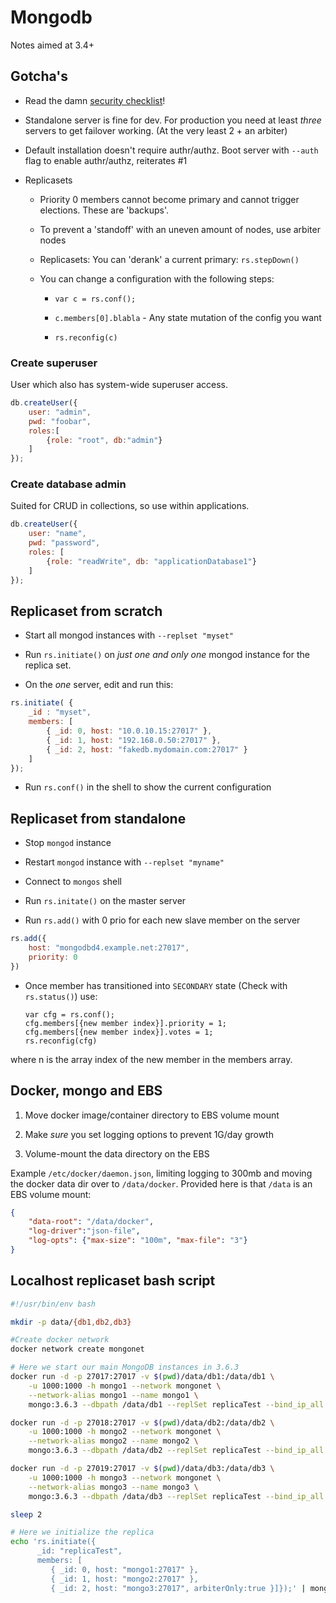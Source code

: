 # Mongodb

Notes aimed at 3.4+

## Gotcha's

- Read the damn [security checklist](https://docs.mongodb.com/v3.4/administration/security-checklist/)!

- Standalone server is fine for dev. For production you need at least _three_ servers to get failover working. (At the very least 2 + an arbiter)

- Default installation doesn't require authr/authz. Boot server with `--auth` flag to enable authr/authz, reiterates #1

- Replicasets
  
  - Priority 0 members cannot become primary and cannot trigger elections. These are 'backups'.
  
  - To prevent a 'standoff' with an uneven amount of nodes, use arbiter nodes
  
  - Replicasets: You can 'derank' a current primary: `rs.stepDown()`
  
  - You can change a configuration with the following steps:
    
    - `var c = rs.conf();`
    
    - `c.members[0].blabla` - Any state mutation of the config you want
    
    - `rs.reconfig(c)`

### Create superuser

User which also has system-wide superuser access.

```javascript
db.createUser({ 
    user: "admin",
    pwd: "foobar",
    roles:[ 
        {role: "root", db:"admin"}
    ]
});
```

### Create database admin

Suited for CRUD in collections, so use within applications.

```javascript
db.createUser({
    user: "name",
    pwd: "password",
    roles: [
        {role: "readWrite", db: "applicationDatabase1"}
    ]
});
```

## Replicaset from scratch

- Start all mongod instances with `--replset "myset"`

- Run `rs.initiate()` on *just one and only one* mongod instance for the replica set.

- On the _one_ server, edit and run this:

```javascript
rs.initiate( {
    _id : "myset",
    members: [
        { _id: 0, host: "10.0.10.15:27017" },
        { _id: 1, host: "192.168.0.50:27017" },
        { _id: 2, host: "fakedb.mydomain.com:27017" }
    ]
});
```

- Run `rs.conf()` in the shell to show the current configuration

## Replicaset from standalone

- Stop `mongod` instance

- Restart `mongod` instance with `--replset "myname"`

- Connect to `mongos` shell

- Run `rs.initate()` on the master server

- Run `rs.add()` with 0 prio for each new slave member on the server

```javascript
rs.add({
    host: "mongodbd4.example.net:27017",
    priority: 0
})
```

- Once member has transitioned into `SECONDARY` state (Check with `rs.status()`) use:
  
      var cfg = rs.conf();
      cfg.members[{new member index}].priority = 1;
      cfg.members[{new member index}].votes = 1;
      rs.reconfig(cfg)

where n is the array index of the new member in the members array.

## Docker, mongo and EBS

1. Move docker image/container directory to EBS volume mount

2. Make *sure* you set logging options to prevent 1G/day growth

3. Volume-mount the data directory on the EBS

Example `/etc/docker/daemon.json`, limiting logging to 300mb and moving the docker data dir over to `/data/docker`. Provided here is that `/data` is an EBS volume mount:

```json
{
    "data-root": "/data/docker",
    "log-driver":"json-file",
    "log-opts": {"max-size": "100m", "max-file": "3"}
}
```

## Localhost replicaset bash script

```bash
#!/usr/bin/env bash

mkdir -p data/{db1,db2,db3}

#Create docker network
docker network create mongonet

# Here we start our main MongoDB instances in 3.6.3
docker run -d -p 27017:27017 -v $(pwd)/data/db1:/data/db1 \
    -u 1000:1000 -h mongo1 --network mongonet \
    --network-alias mongo1 --name mongo1 \
    mongo:3.6.3 --dbpath /data/db1 --replSet replicaTest --bind_ip_all --logpath /data/db1/mongod.log

docker run -d -p 27018:27017 -v $(pwd)/data/db2:/data/db2 \
    -u 1000:1000 -h mongo2 --network mongonet \
    --network-alias mongo2 --name mongo2 \
    mongo:3.6.3 --dbpath /data/db2 --replSet replicaTest --bind_ip_all --logpath /data/db2/mongod.log

docker run -d -p 27019:27017 -v $(pwd)/data/db3:/data/db3 \
    -u 1000:1000 -h mongo3 --network mongonet \
    --network-alias mongo3 --name mongo3 \
    mongo:3.6.3 --dbpath /data/db3 --replSet replicaTest --bind_ip_all --logpath /data/db3/mongod.log

sleep 2

# Here we initialize the replica
echo 'rs.initiate({
      _id: "replicaTest",
      members: [
         { _id: 0, host: "mongo1:27017" },
         { _id: 1, host: "mongo2:27017" },
         { _id: 2, host: "mongo3:27017", arbiterOnly:true }]});' | mongo
```
